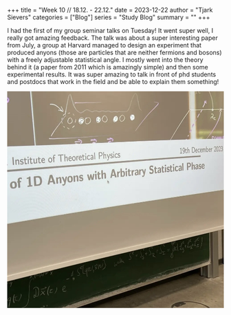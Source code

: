 +++
title = "Week 10 // 18.12. - 22.12."
date = 2023-12-22
author = "Tjark Sievers"
categories = ["Blog"]
series = "Study Blog"
summary = ""
+++

I had the first of my group seminar talks on Tuesday! It went super well, I really got amazing feedback. The talk was about a super interesting paper from July, a group at Harvard managed to design an experiment that produced anyons (those are particles that are neither fermions and bosons) with a freely adjustable statistical angle. I mostly went into the theory behind it (a paper from 2011 which is amazingly simple) and then some experimental results. It was super amazing to talk in front of phd students and postdocs that work in the field and be able to explain them something!

![image](studyblog_1.jpg)
